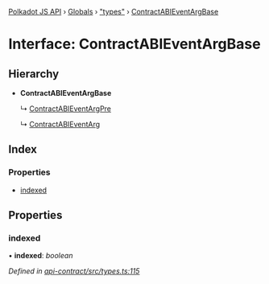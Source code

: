 [Polkadot JS API](../README.md) › [Globals](../globals.md) › ["types"](../modules/_types_.md) › [ContractABIEventArgBase](_types_.contractabieventargbase.md)

# Interface: ContractABIEventArgBase

## Hierarchy

* **ContractABIEventArgBase**

  ↳ [ContractABIEventArgPre](_types_.contractabieventargpre.md)

  ↳ [ContractABIEventArg](_types_.contractabieventarg.md)

## Index

### Properties

* [indexed](_types_.contractabieventargbase.md#indexed)

## Properties

###  indexed

• **indexed**: *boolean*

*Defined in [api-contract/src/types.ts:115](https://github.com/polkadot-js/api/blob/b7eeb992cd/packages/api-contract/src/types.ts#L115)*
